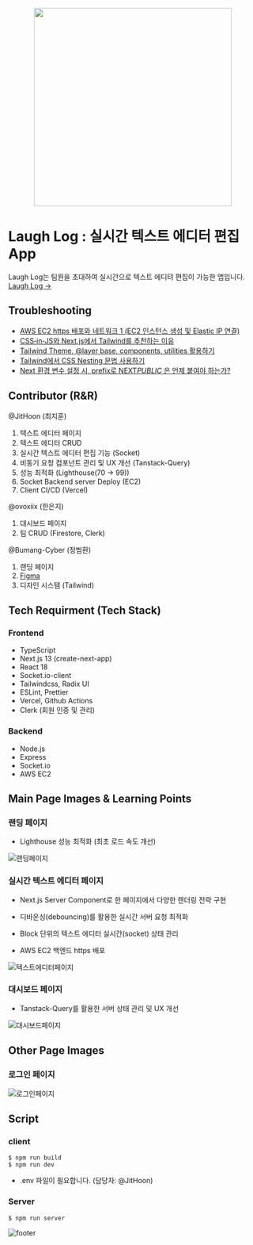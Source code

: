 <p align="center">
  <img src="https://github.com/LaughLog/laugh-log/assets/101972330/9f064909-561a-4596-9e3d-b128782859d1" width="400">
  <h1>
   Laugh Log : 실시간 텍스트 에디터 편집 App
  </h1>
  <p>
  Laugh Log는 팀원을 초대하여 실시간으로 텍스트 에디텨 편집이 가능한 앱입니다.
  <a href='https://laugh-log.vercel.app/'>
   Laugh Log →
  </a>
  </p>
</p>

## Troubleshooting

- [AWS EC2 https 배포와 네트워크 1 (EC2 인스턴스 생성 및 Elastic IP 연결)](<https://github.com/LaughLog/laugh-log/wiki/AWS-EC2-https-%EB%B0%B0%ED%8F%AC%EC%99%80-%EB%84%A4%ED%8A%B8%EC%9B%8C%ED%81%AC-1-(EC2-%EC%9D%B8%EC%8A%A4%ED%84%B4%EC%8A%A4-%EC%83%9D%EC%84%B1-%EB%B0%8F-Elastic-IP-%EC%97%B0%EA%B2%B0)>)
- [CSS‐in‐JS와 Next.js에서 Tailwind를 추천하는 이유](https://github.com/LaughLog/laugh-log/wiki/CSS%E2%80%90in%E2%80%90JS%EC%99%80-Next.js%EC%97%90%EC%84%9C-Tailwind%EB%A5%BC-%EC%B6%94%EC%B2%9C%ED%95%98%EB%8A%94-%EC%9D%B4%EC%9C%A0)
- [Tailwind Theme, @layer base, components, utilities 활용하기](https://github.com/LaughLog/laugh-log/wiki/Tailwind-Theme,-@layer-base,-components,-utilities-%ED%99%9C%EC%9A%A9%ED%95%98%EA%B8%B0)
- [Tailwind에서 CSS Nesting 문법 사용하기](https://github.com/LaughLog/laugh-log/wiki/Tailwind%EC%97%90%EC%84%9C-CSS-Nesting-%EB%AC%B8%EB%B2%95-%EC%82%AC%EC%9A%A9%ED%95%98%EA%B8%B0)
- [Next 환경 변수 설정 시, prefix로 NEXT*PUBLIC* 은 언제 붙여야 하는가?](https://github.com/LaughLog/laugh-log/wiki/Next-%ED%99%98%EA%B2%BD-%EB%B3%80%EC%88%98-%EC%84%A4%EC%A0%95-%EC%8B%9C,-prefix%EB%A1%9C-NEXT_PUBLIC_-%EB%8A%94-%EC%96%B8%EC%A0%9C-%EB%B6%99%EC%97%AC%EC%95%BC-%ED%95%98%EB%8A%94%EA%B0%80%3F)

## Contributor (R&R)

@JitHoon (최지훈)

1. 텍스트 에디터 페이지
2. 텍스트 에디터 CRUD
3. 실시간 텍스트 에디터 편집 기능 (Socket)
4. 비동기 요청 컴포넌트 관리 및 UX 개선 (Tanstack-Query)
5. 성능 최적화 (Lighthouse(70 -> 99))
6. Socket Backend server Deploy (EC2)
7. Client CI/CD (Vercel)

@ovoxiix (한은지)

1. 대시보드 페이지
2. 팀 CRUD (Firestore, Clerk)

@Bumang-Cyber (정범환)

1. 랜딩 페이지
2. [Figma](https://www.figma.com/file/XEjq8zLQXhePf9d2x7WFPN/LaughLog?type=design&node-id=0-1&mode=design&t=UEYVIhHWxxBHBdYQ-0)
3. 디자인 시스템 (Tailwind)

## Tech Requirment (Tech Stack)

### Frontend

- TypeScript
- Next.js 13 (create-next-app)
- React 18
- Socket.io-client
- Tailwindcss, Radix UI
- ESLint, Prettier
- Vercel, Github Actions
- Clerk (회원 인증 및 관리)

### Backend

- Node.js
- Express
- Socket.io
- AWS EC2

## Main Page Images & Learning Points

### 랜딩 페이지

- Lighthouse 성능 최적화 (최초 로드 속도 개선)

![랜딩페이지](https://github.com/LaughLog/laugh-log/assets/101972330/20ea4c00-68f9-4972-9a24-94fd8f77ebf1)

### 실시간 텍스트 에디터 페이지

- Next.js Server Component로 한 페이지에서 다양한 렌더링 전략 구현

- 디바운싱(debouncing)를 활용한 실시간 서버 요청 최적화

- Block 단위의 텍스트 에디터 실시간(socket) 상태 관리

- AWS EC2 백엔드 https 배포

![텍스트에디터페이지](https://github.com/LaughLog/laugh-log/assets/101972330/ef604f43-b1e4-418e-86fe-f608328cdef4)

### 대시보드 페이지

- Tanstack-Query를 활용한 서버 상태 관리 및 UX 개선

![대시보드페이지](https://github.com/LaughLog/laugh-log/assets/101972330/fba598b2-8280-460f-9c15-ee9bfbd3dacf)

## Other Page Images

### 로그인 페이지

![로그인페이지](https://github.com/LaughLog/laugh-log/assets/101972330/37a19427-277a-4a70-a0c2-cd92f55aa821)

## Script

### client

```
$ npm run build
$ npm run dev
```

- .env 파일이 필요합니다. (담당자: @JitHoon)

### Server

```
$ npm run server
```

![footer](https://github.com/LaughLog/laugh-log/assets/101972330/1fa180a2-9bb2-425c-9fde-7bf8871848b2)
